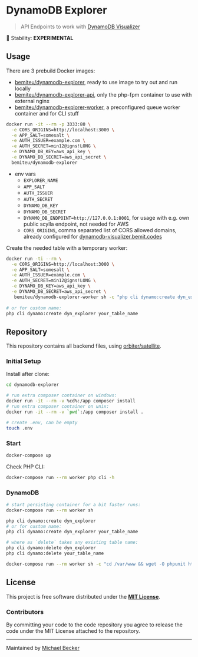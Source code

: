 # DynamoDB Explorer

> API Endpoints to work with [DynamoDB Visualizer](https://dynamodb-visualizer.bemit.codes/)

🚧 Stability: **EXPERIMENTAL**

## Usage

There are 3 prebuild Docker images:

- [bemiteu/dynamodb-explorer](https://hub.docker.com/r/bemiteu/dynamodb-explorer), ready to use image to try out and run locally
- [bemiteu/dynamodb-explorer-api](https://hub.docker.com/r/bemiteu/dynamodb-explorer-api), only the php-fpm container to use with external nginx
- [bemiteu/dynamodb-explorer-worker](https://hub.docker.com/r/bemiteu/dynamodb-explorer-worker), a preconfigured queue worker container and for CLI stuff

```bash
docker run -it --rm -p 3333:80 \
  -e CORS_ORIGINS=http://localhost:3000 \
  -e APP_SALT=somesalt \
  -e AUTH_ISSUER=example.com \
  -e AUTH_SECRET=min12@igns!LONG \
  -e DYNAMO_DB_KEY=aws_api_key \
  -e DYNAMO_DB_SECRET=aws_api_secret \
  bemiteu/dynamodb-explorer
```

- env vars
    - `EXPLORER_NAME`
    - `APP_SALT`
    - `AUTH_ISSUER`
    - `AUTH_SECRET`
    - `DYNAMO_DB_KEY`
    - `DYNAMO_DB_SECRET`
    - `DYNAMO_DB_ENDPOINT=http://127.0.0.1:8001`, for usage with e.g. own public scylla endpoint, not needed for AWS
    - `CORS_ORIGINS`, comma separated list of CORS allowed domains, already configured for [dynamodb-visualizer.bemit.codes](https://dynamodb-visualizer.bemit.codes)

Create the needed table with a temporary worker:

```bash
docker run -ti --rm \
  -e CORS_ORIGINS=http://localhost:3000 \
  -e APP_SALT=somesalt \
  -e AUTH_ISSUER=example.com \
  -e AUTH_SECRET=min12@igns!LONG \
  -e DYNAMO_DB_KEY=aws_api_key \
  -e DYNAMO_DB_SECRET=aws_api_secret \
   bemiteu/dynamodb-explorer-worker sh -c "php cli dynamo:create dyn_explorer"
   
# or for custom name:
php cli dynamo:create dyn_explorer your_table_name
```

## Repository

This repository contains all backend files, using [orbiter/satellite](https://github.com/bemit/satellite-app).

### Initial Setup

Install after clone:

```bash
cd dynamodb-explorer

# run extra composer container on windows:
docker run -it --rm -v %cd%:/app composer install
# run extra composer container on unix:
docker run -it --rm -v `pwd`:/app composer install .

# create .env, can be empty
touch .env
```

### Start

```bash
docker-compose up
```

Check PHP CLI:

```bash
docker-compose run --rm worker php cli -h
```

### DynamoDB

```bash
# start persisting container for a bit faster runs:
docker-compose run --rm worker sh

php cli dynamo:create dyn_explorer
# or for custom name:
php cli dynamo:create dyn_explorer your_table_name

# where as `delete` takes any existing table name:
php cli dynamo:delete dyn_explorer
php cli dynamo:delete your_table_name

docker-compose run --rm worker sh -c "cd /var/www && wget -O phpunit https://phar.phpunit.de/phpunit-9.phar && chmod +x phpunit && cd html && /var/www/phpunit --testdox tests"
```

## License

This project is free software distributed under the [**MIT License**](LICENSE).

### Contributors

By committing your code to the code repository you agree to release the code under the MIT License attached to the repository.

***

Maintained by [Michael Becker](https://mlbr.xyz)
